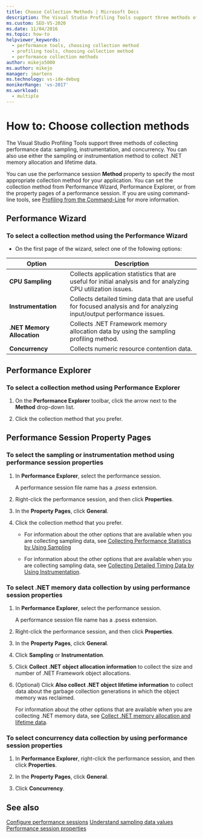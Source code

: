```yaml
---
title: Choose Collection Methods | Microsoft Docs
description: The Visual Studio Profiling Tools support three methods of collecting performance data. Learn how to choose the one you need for your application.
ms.custom: SEO-VS-2020
ms.date: 11/04/2016
ms.topic: how-to
helpviewer_keywords: 
  - performance tools, choosing collection method
  - profiling tools, choosing collection method
  - performance collection methods
author: mikejo5000
ms.author: mikejo
manager: jmartens
ms.technology: vs-ide-debug
monikerRange: 'vs-2017'
ms.workload: 
  - multiple
---
```

# How to: Choose collection methods

The Visual Studio Profiling Tools support three methods of collecting performance data: sampling, instrumentation, and concurrency. You can also use either the sampling or instrumentation method to collect .NET memory allocation and lifetime data.

You can use the performance session **Method** property to specify the most appropriate collection method for your application. You can set the collection method from Performance Wizard, Performance Explorer, or from the property pages of a performance session. If you are using command-line tools, see [Profiling from the Command-Line](../profiling/using-the-profiling-tools-from-the-command-line.md) for more information.

## Performance Wizard

### To select a collection method using the Performance Wizard

- On the first page of the wizard, select one of the following options:

| Option | Description |
|----------------------------| - |
| **CPU Sampling** | Collects application statistics that are useful for initial analysis and for analyzing CPU utilization issues. |
| **Instrumentation** | Collects detailed timing data that are useful for focused analysis and for analyzing input/output performance issues. |
| **.NET Memory Allocation** | Collects .NET Framework memory allocation data by using the sampling profiling method. |
| **Concurrency** | Collects numeric resource contention data. |

## Performance Explorer

### To select a collection method using Performance Explorer

1. On the **Performance Explorer** toolbar, click the arrow next to the **Method** drop-down list.

2. Click the collection method that you prefer.

## Performance Session Property Pages

### To select the sampling or instrumentation method using performance session properties

1. In **Performance Explorer**, select the performance session.

     A performance session file name has a .*psess* extension.

2. Right-click the performance session, and then click **Properties**.

3. In the **Property Pages**, click **General**.

4. Click the collection method that you prefer.

    - For information about the other options that are available when you are collecting sampling data, see [Collecting Performance Statistics by Using Sampling](../profiling/collecting-performance-statistics-by-using-sampling.md)

    - For information about the other options that are available when you are collecting sampling data, see [Collecting Detailed Timing Data by Using Instrumentation](../profiling/collecting-detailed-timing-data-by-using-instrumentation.md).

### To select .NET memory data collection by using performance session properties

1. In **Performance Explorer**, select the performance session.

     A performance session file name has a .psess extension.

2. Right-click the performance session, and then click **Properties**.

3. In the **Property Pages**, click **General**.

4. Click **Sampling** or **Instrumentation**.

5. Click **Collect .NET object allocation information** to collect the size and number of .NET Framework object allocations.

6. (Optional) Click **Also collect .NET object lifetime information** to collect data about the garbage collection generations in which the object memory was reclaimed.

     For information about the other options that are available when you are collecting .NET memory data, see [Collect .NET memory allocation and lifetime data](../profiling/collecting-dotnet-memory-allocation-and-lifetime-data.md).

### To select concurrency data collection by using performance session properties

1. In **Performance Explorer**, right-click the performance session, and then click **Properties**.

2. In the **Property Pages**, click **General**.

3. Click **Concurrency**.

## See also

[Configure performance sessions](../profiling/configuring-performance-sessions.md)
[Understand sampling data values](../profiling/understanding-sampling-data-values.md)
[Performance session properties](../profiling/performance-session-properties.md)
